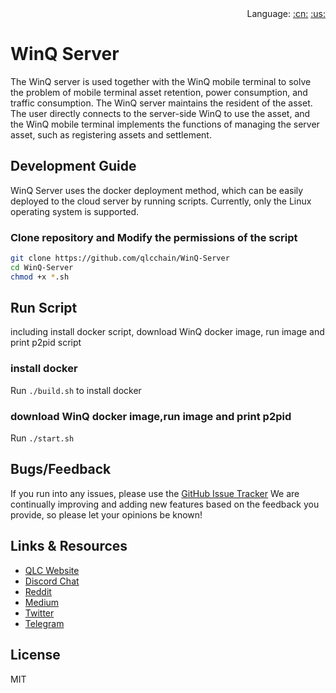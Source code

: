 <div align="right">Language:
<a title="Chinese" href="README_CN.md">:cn:</a>
<a title="Englisth" href="README.md">:us:</a></div>

# WinQ Server

The WinQ server is used together with the WinQ mobile terminal to solve the problem of mobile terminal asset retention, power consumption, and traffic consumption. The WinQ server maintains the resident of the asset. The user directly connects to the server-side WinQ to use the asset, and the WinQ mobile terminal implements the functions of managing the server asset, such as registering assets and settlement.

## Development Guide
WinQ Server uses the docker deployment method, which can be easily deployed to the cloud server by running scripts. Currently, only the Linux operating system is supported.

### Clone repository and Modify the permissions of the script
```bash
git clone https://github.com/qlcchain/WinQ-Server
cd WinQ-Server
chmod +x *.sh
```

## Run Script
including install docker script, download WinQ docker image, run image and print p2pid script

### install docker

Run `./build.sh` to install docker 

### download WinQ docker image,run image and print p2pid

Run `./start.sh` 

## Bugs/Feedback
If you run into any issues, please use the [GitHub Issue Tracker](https://github.com/qlcchain/WinQ-Server/issues) 
We are continually improving and adding new features based on the feedback you provide, so please let your opinions be known!

## Links & Resources

- [QLC Website](https://qlcchain.org)
- [Discord Chat](https://discord.gg/JnCnhjr)
- [Reddit](https://www.reddit.com/r/Qlink/)
- [Medium](https://medium.com/qlc-chain)
- [Twitter](https://twitter.com/QLCchain)
- [Telegram](https://t.me/qlinkmobile)

## License

MIT
